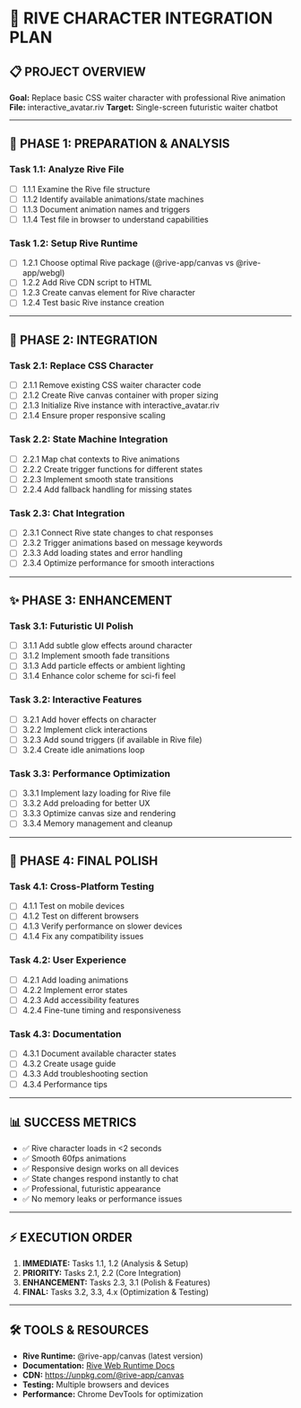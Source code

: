 # 🎯 RIVE CHARACTER INTEGRATION PLAN

## 📋 PROJECT OVERVIEW
**Goal:** Replace basic CSS waiter character with professional Rive animation
**File:** interactive_avatar.riv
**Target:** Single-screen futuristic waiter chatbot

---

## 🚀 PHASE 1: PREPARATION & ANALYSIS
### Task 1.1: Analyze Rive File
- [ ] 1.1.1 Examine the Rive file structure
- [ ] 1.1.2 Identify available animations/state machines
- [ ] 1.1.3 Document animation names and triggers
- [ ] 1.1.4 Test file in browser to understand capabilities

### Task 1.2: Setup Rive Runtime
- [ ] 1.2.1 Choose optimal Rive package (@rive-app/canvas vs @rive-app/webgl)
- [ ] 1.2.2 Add Rive CDN script to HTML
- [ ] 1.2.3 Create canvas element for Rive character
- [ ] 1.2.4 Test basic Rive instance creation

---

## 🔧 PHASE 2: INTEGRATION
### Task 2.1: Replace CSS Character
- [ ] 2.1.1 Remove existing CSS waiter character code
- [ ] 2.1.2 Create Rive canvas container with proper sizing
- [ ] 2.1.3 Initialize Rive instance with interactive_avatar.riv
- [ ] 2.1.4 Ensure proper responsive scaling

### Task 2.2: State Machine Integration
- [ ] 2.2.1 Map chat contexts to Rive animations
- [ ] 2.2.2 Create trigger functions for different states
- [ ] 2.2.3 Implement smooth state transitions
- [ ] 2.2.4 Add fallback handling for missing states

### Task 2.3: Chat Integration
- [ ] 2.3.1 Connect Rive state changes to chat responses
- [ ] 2.3.2 Trigger animations based on message keywords
- [ ] 2.3.3 Add loading states and error handling
- [ ] 2.3.4 Optimize performance for smooth interactions

---

## ✨ PHASE 3: ENHANCEMENT
### Task 3.1: Futuristic UI Polish
- [ ] 3.1.1 Add subtle glow effects around character
- [ ] 3.1.2 Implement smooth fade transitions
- [ ] 3.1.3 Add particle effects or ambient lighting
- [ ] 3.1.4 Enhance color scheme for sci-fi feel

### Task 3.2: Interactive Features
- [ ] 3.2.1 Add hover effects on character
- [ ] 3.2.2 Implement click interactions
- [ ] 3.2.3 Add sound triggers (if available in Rive file)
- [ ] 3.2.4 Create idle animations loop

### Task 3.3: Performance Optimization
- [ ] 3.3.1 Implement lazy loading for Rive file
- [ ] 3.3.2 Add preloading for better UX
- [ ] 3.3.3 Optimize canvas size and rendering
- [ ] 3.3.4 Memory management and cleanup

---

## 🎨 PHASE 4: FINAL POLISH
### Task 4.1: Cross-Platform Testing
- [ ] 4.1.1 Test on mobile devices
- [ ] 4.1.2 Test on different browsers
- [ ] 4.1.3 Verify performance on slower devices
- [ ] 4.1.4 Fix any compatibility issues

### Task 4.2: User Experience
- [ ] 4.2.1 Add loading animations
- [ ] 4.2.2 Implement error states
- [ ] 4.2.3 Add accessibility features
- [ ] 4.2.4 Fine-tune timing and responsiveness

### Task 4.3: Documentation
- [ ] 4.3.1 Document available character states
- [ ] 4.3.2 Create usage guide
- [ ] 4.3.3 Add troubleshooting section
- [ ] 4.3.4 Performance tips

---

## 📊 SUCCESS METRICS
- ✅ Rive character loads in <2 seconds
- ✅ Smooth 60fps animations
- ✅ Responsive design works on all devices
- ✅ State changes respond instantly to chat
- ✅ Professional, futuristic appearance
- ✅ No memory leaks or performance issues

---

## ⚡ EXECUTION ORDER
1. **IMMEDIATE:** Tasks 1.1, 1.2 (Analysis & Setup)
2. **PRIORITY:** Tasks 2.1, 2.2 (Core Integration)
3. **ENHANCEMENT:** Tasks 2.3, 3.1 (Polish & Features)
4. **FINAL:** Tasks 3.2, 3.3, 4.x (Optimization & Testing)

---

## 🛠 TOOLS & RESOURCES
- **Rive Runtime:** @rive-app/canvas (latest version)
- **Documentation:** [Rive Web Runtime Docs](https://rive.app/docs/runtimes/web/web-js)
- **CDN:** https://unpkg.com/@rive-app/canvas
- **Testing:** Multiple browsers and devices
- **Performance:** Chrome DevTools for optimization 